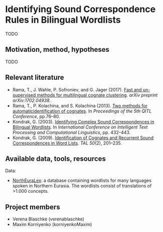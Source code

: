 # Identifying Sound Correspondence Rules in Bilingual Wordlists

TODO

## Motivation, method, hypotheses

TODO

## Relevant literature 

- Rama,  T.,  J.  Wahle,  P.  Sofroniev,  and  G.  Jager  (2017). [Fast  and  un-supervised  methods  for  multilingual  cognate  clustering](https://arxiv.org/pdf/1702.04938.pdf). *arXiv preprint arXiv:1702.04938*.
- Rama, T., P. Kolachina, and S. Kolachina (2013). [Two methods for automaticidentification  of  cognates](http://wwwling.arts.kuleuven.be/QITL5/QITL5-proceedings.pdf#page=84). In *Proceedings of the 5th QITL Conference*,  pp.76–80.
- Kondrak, G. (2003).  [Identifying Complex Sound Correspondences in Bilingual Wordlists](http://webdocs.cs.ualberta.ca/~kondrak/papers/cic03.pdf). In *International Conference on Intelligent Text Processing and Computational Linguistics*, pp. 432–443.
- Kondrak,  G.  (2009).  [Identification  of  Cognates  and  Recurrent  Sound  Correspondences in Word Lists](http://atala.org/IMG/pdf/TAL-2009-50-2-08-Kondrak.pdf). *TAL 50*(2), 201–235.

## Available data, tools, resources

Data:
- [NorthEuraLex](http://northeuralex.org/): a database containing wordlists for many languages spoken in Northern Eurasia. The wordlists consist of translations of >1.000 concepts.

## Project members

- Verena Blaschke (verenablaschke)
- Maxim Korniyenko (korniyenkoMaxim) 
